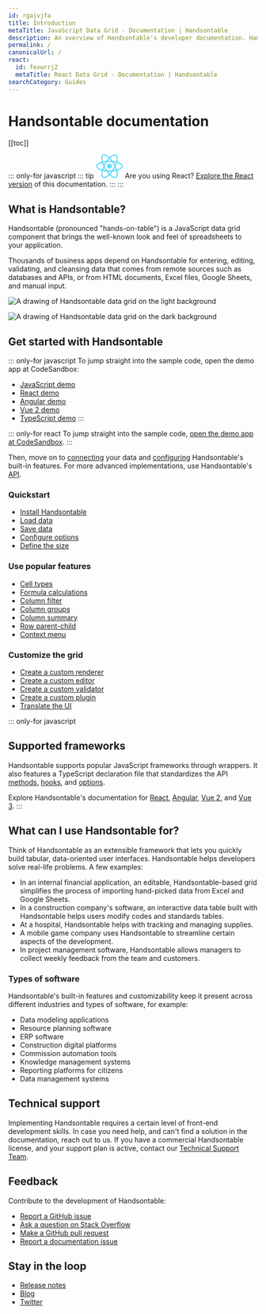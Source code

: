 ```yaml
---
id: rgajvjfa
title: Introduction
metaTitle: JavaScript Data Grid - Documentation | Handsontable
description: An overview of Handsontable's developer documentation. Handsontable is a client-side, spreadsheet-like data grid for editing data in web applications.
permalink: /
canonicalUrl: /
react:
  id: fexwrrj2
  metaTitle: React Data Grid - Documentation | Handsontable
searchCategory: Guides
---
```


# Handsontable documentation

[[toc]]

::: only-for javascript
::: tip
<svg xmlns="http://www.w3.org/2000/svg" class="tip-icon" width="55" height="49.042" viewBox="0 0 55 49.042"><defs><style>.a{fill:#61dafb;stroke:rgba(0,0,0,0);stroke-miterlimit:10;}</style></defs><g transform="translate(0.5 0.5)"><path class="a" d="M28.559,43.5c-.525-.459-1.006-.9-1.458-1.334-.416.4-.785.741-1.126,1.039-3.508,3.064-7.125,4.821-9.925,4.821a5.1,5.1,0,0,1-2.578-.634C10.709,45.792,9.754,41.2,10.91,35.1c.131-.671.275-1.321.427-1.928-.494-.141-.983-.3-1.463-.459C3.785,30.634,0,27.285,0,23.976c0-3.188,3.5-6.313,9.368-8.355.617-.218,1.274-.422,2-.63-.138-.553-.272-1.137-.4-1.787-1.218-6.24-.3-10.92,2.463-12.519a4.993,4.993,0,0,1,2.538-.63c2.82,0,6.522,1.854,10.163,5.086.292.258.594.533.891.825.456-.439.912-.855,1.348-1.234C31.875,1.68,35.284,0,37.976,0a4.87,4.87,0,0,1,2.469.614c2.873,1.653,3.821,6.722,2.484,13.227-.061.292-.157.734-.269,1.183.577.164,1.164.352,1.738.55,6.014,2.065,9.6,5.207,9.6,8.4,0,3.316-3.916,6.672-10.219,8.757-.318.107-.644.211-1,.315.114.459.225.945.322,1.442,1.255,6.313.251,11.265-2.614,12.925a4.963,4.963,0,0,1-2.521.627C35.311,48.042,31.972,46.426,28.559,43.5Zm4.675-8.737a53.994,53.994,0,0,1-4.53,5.75c.443.422.9.838,1.359,1.237,2.91,2.5,5.856,3.993,7.889,3.993a2.748,2.748,0,0,0,1.381-.322c.824-.479,1.45-1.67,1.77-3.353a19.515,19.515,0,0,0-.266-7.125c-.076-.409-.177-.848-.291-1.308A53.473,53.473,0,0,1,33.233,34.758Zm-20.057.771c-.921,4.865-.341,8.828,1.446,9.86a2.839,2.839,0,0,0,1.428.325,7.243,7.243,0,0,0,2.36-.466,19.44,19.44,0,0,0,6.042-3.785c.378-.332.718-.644,1.033-.949a56.335,56.335,0,0,1-4.638-5.723,55.259,55.259,0,0,1-7.278-1.056C13.425,34.326,13.295,34.929,13.176,35.529ZM27.09,38.855a48.187,48.187,0,0,0,3.168-3.9c-1.066.05-2.165.074-3.258.074-1.066,0-2.129-.02-3.162-.06C24.907,36.374,26,37.682,27.09,38.855ZM17.17,24.033c.708,1.465,1.479,2.93,2.3,4.349.844,1.455,1.733,2.863,2.641,4.188,1.6.1,3.242.154,4.889.154s3.323-.06,4.941-.174c.9-1.348,1.774-2.756,2.592-4.181s1.6-2.89,2.32-4.369c-.71-1.438-1.494-2.9-2.326-4.332s-1.7-2.823-2.6-4.154c-1.607-.124-3.266-.188-4.925-.188-1.636,0-3.29.06-4.912.184-.912,1.331-1.8,2.736-2.626,4.171v0C18.631,21.126,17.86,22.591,17.17,24.033Zm-2.977,7.48c1.542.332,3.219.6,4.979.8-.6-.935-1.175-1.871-1.7-2.773-.514-.885-1.029-1.824-1.532-2.793C15.266,28.358,14.676,29.96,14.193,31.513Zm22.346-1.992c-.533.919-1.09,1.841-1.663,2.749a50.035,50.035,0,0,0,5.036-.858A48.61,48.61,0,0,0,38.1,26.661C37.622,27.583,37.1,28.546,36.539,29.521ZM10.13,17.8c-4.677,1.633-7.819,4.114-7.819,6.179,0,.955.713,2.1,2.014,3.209a19.513,19.513,0,0,0,6.3,3.346c.47.161.905.3,1.331.419a57.307,57.307,0,0,1,2.666-6.917,55.5,55.5,0,0,1-2.631-6.82C11.373,17.387,10.763,17.579,10.13,17.8Zm29.285,6.193a53.961,53.961,0,0,1,2.733,6.84c.309-.09.606-.188.912-.285,5.08-1.683,8.629-4.385,8.629-6.568,0-2.065-3.231-4.567-8.039-6.223-.489-.168-1.017-.335-1.609-.506A54.221,54.221,0,0,1,39.415,23.989Zm-2.889-5.478c.533.922,1.055,1.867,1.551,2.81A47.641,47.641,0,0,0,39.8,16.67c-1.564-.355-3.221-.647-4.922-.862C35.462,16.72,36.016,17.629,36.526,18.511Zm-22.3-1.864c.469,1.516,1.045,3.088,1.714,4.67.471-.925.974-1.837,1.526-2.789.519-.905,1.075-1.821,1.652-2.722C17.4,16.02,15.755,16.3,14.229,16.647ZM29.883,6.471c-.429.375-.849.758-1.244,1.136a53.555,53.555,0,0,1,4.567,5.7,54.991,54.991,0,0,1,7.219,1.14c.093-.376.174-.751.244-1.073,1.083-5.247.516-9.673-1.375-10.766A2.615,2.615,0,0,0,37.967,2.3C35.905,2.3,32.885,3.859,29.883,6.471ZM14.589,2.679C12.8,3.715,12.255,7.765,13.23,12.757c.111.557.234,1.1.373,1.666a56.217,56.217,0,0,1,7.205-1.12,55.333,55.333,0,0,1,4.6-5.693c-.3-.292-.552-.523-.807-.748-3.179-2.823-6.4-4.51-8.617-4.51A2.728,2.728,0,0,0,14.589,2.679ZM30.206,13.1A48.658,48.658,0,0,0,27.023,9.26c-1.055,1.14-2.135,2.431-3.2,3.832,1.063-.05,2.12-.074,3.139-.074C28.033,13.019,29.122,13.046,30.206,13.1Zm-8.027,10.88A4.821,4.821,0,1,1,27,28.8,4.823,4.823,0,0,1,22.179,23.976Z" transform="translate(0 0)"/></g></svg>
Are you using React? [Explore the React version](@/react/guides/getting-started/introduction.md) of this documentation.
:::
:::

## What is Handsontable?

Handsontable (pronounced "hands-on-table") is a JavaScript data grid component that brings the well-known look and feel of spreadsheets to your application.

Thousands of business apps depend on Handsontable for entering, editing, validating, and cleansing data that comes from remote sources such as databases and APIs, or from HTML documents, Excel files, Google Sheets, and manual input.

<!-- Depending on the theme, one of these two images is displayed -->
<div class="handsontable-drawing">

  ![A drawing of Handsontable data grid on the light background]({{$basePath}}/img/pages/introduction/introduction-drawing-light-min.png)

  ![A drawing of Handsontable data grid on the dark background]({{$basePath}}/img/pages/introduction/introduction-drawing-dark-min.png)

</div>

## Get started with Handsontable

::: only-for javascript
To jump straight into the sample code, open the demo app at CodeSandbox:

- [JavaScript demo](https://codesandbox.io/s/handsontable-javascript-data-grid-hello-world-app-12-4-0-qy4fks)
- [React demo](https://codesandbox.io/s/handsontable-react-data-grid-hello-world-app-12-4-0-esczegs)
- [Angular demo](https://codesandbox.io/s/handsontable-angular-data-grid-hello-world-app-12-4-0-5vgmo3)
- [Vue 2 demo](https://codesandbox.io/s/handsontable-vue-data-grid-hello-world-app-12-4-0-0sqeye)
- [TypeScript demo](https://codesandbox.io/s/handsontable-typescript-data-grid-hello-world-app-12-4-0-h4wjmd)
:::

::: only-for react
To jump straight into the sample code, [open the demo app at CodeSandbox](https://codesandbox.io/s/handsontable-react-data-grid-hello-world-app-12-4-0-esczegs).
:::

Then, move on to [connecting](@/guides/getting-started/binding-to-data.md) your data and [configuring](@/guides/getting-started/configuration-options.md) Handsontable's built-in features. For more advanced implementations, use Handsontable's [API](@/api/introduction.md).

### Quickstart

- [Install Handsontable](@/guides/getting-started/installation.md)
- [Load data](@/guides/getting-started/binding-to-data.md)
- [Save data](@/guides/getting-started/saving-data.md)
- [Configure options](@/guides/getting-started/configuration-options.md)
- [Define the size](@/guides/getting-started/grid-size.md)

### Use popular features

- [Cell types](@/guides/cell-types/cell-type.md)
- [Formula calculations](@/guides/formulas/formula-calculation.md)
- [Column filter](@/guides/columns/column-filter.md)
- [Column groups](@/guides/columns/column-groups.md)
- [Column summary](@/guides/columns/column-summary.md)
- [Row parent-child](@/guides/rows/row-parent-child.md)
- [Context menu](@/guides/accessories-and-menus/context-menu.md)

### Customize the grid

- [Create a custom renderer](@/guides/cell-functions/cell-renderer.md)
- [Create a custom editor](@/guides/cell-functions/cell-editor.md)
- [Create a custom validator](@/guides/cell-functions/cell-validator.md)
- [Create a custom plugin](@/guides/tools-and-building/custom-plugins.md)
- [Translate the UI](@/guides/internationalization/language.md)

::: only-for javascript
## Supported frameworks

Handsontable supports popular JavaScript frameworks through wrappers. It also features a TypeScript declaration file that standardizes the API [methods](@/api/core.md), [hooks](@/api/hooks.md), and [options](@/api/options.md).

Explore Handsontable's documentation for [React](@/react/guides/getting-started/introduction.md), [Angular](@/guides/integrate-with-angular/angular-installation.md), [Vue 2](@/guides/integrate-with-vue/vue-installation.md), and [Vue 3](@/guides/integrate-with-vue3/vue3-installation.md).
:::

## What can I use Handsontable for?

Think of Handsontable as an extensible framework that lets you quickly build tabular, data-oriented user interfaces. Handsontable helps developers solve real-life problems. A few examples:

- In an internal financial application, an editable, Handsontable-based grid simplifies the process of importing hand-picked data from Excel and Google Sheets.
- In a construction company's software, an interactive data table built with Handsontable helps users modify codes and standards tables.
- At a hospital, Handsontable helps with tracking and managing supplies.
- A mobile game company uses Handsontable to streamline certain aspects of the development.
- In project management software, Handsontable allows managers to collect weekly feedback from the team and customers.

### Types of software

Handsontable's built-in features and customizability keep it present across different industries and types of software, for example:

- Data modeling applications
- Resource planning software
- ERP software
- Construction digital platforms
- Commission automation tools
- Knowledge management systems
- Reporting platforms for citizens
- Data management systems

## Technical support

Implementing Handsontable requires a certain level of front-end development skills. In case you need help, and can't find a solution in the documentation, reach out to us. If you have a commercial Handsontable license, and your support plan is active, contact our [Technical Support Team](https://handsontable.com/contact?category=technical_support).

## Feedback

Contribute to the development of Handsontable:

- [Report a GitHub issue](https://github.com/handsontable/handsontable/issues/new/choose)
- [Ask a question on Stack Overflow](https://stackoverflow.com/questions/tagged/handsontable)
- [Make a GitHub pull request](https://github.com/handsontable/handsontable/pulls)
- [Report a documentation issue](https://github.com/handsontable/handsontable/issues/new?assignees=&labels=Docs%3A+Content&template=02-documentation.md&title=Docs%3A+)

## Stay in the loop

- [Release notes](@/guides/upgrade-and-migration/release-notes.md)
- [Blog](https://handsontable.com/blog)
- [Twitter](https://twitter.com/handsontable)
